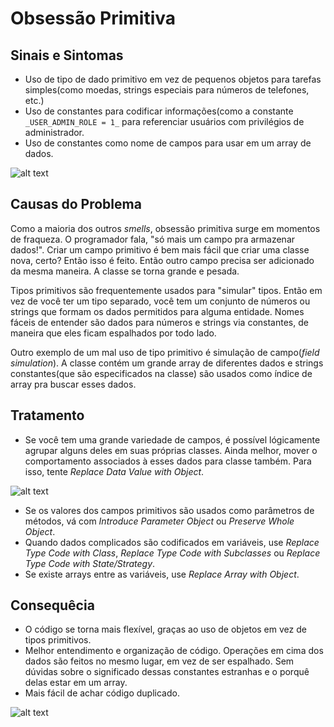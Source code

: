 # Obsessão Primitiva
## Sinais e Sintomas
* Uso de tipo de dado primitivo em vez de pequenos objetos para tarefas simples(como moedas, strings especiais para números de telefones, etc.)
* Uso de constantes para codificar informações(como a constante `_USER_ADMIN_ROLE = 1_` para referenciar usuários com privilégios de administrador.
* Uso de constantes como nome de campos para usar em um array de dados.

![alt text](https://sourcemaking.com/images/refactoring-illustrations/2x/primitive-obsession-1.png)

## Causas do Problema
Como a maioria dos outros _smells_, obsessão primitiva surge em momentos de fraqueza. O programador fala, "só mais um campo pra armazenar dados!". Criar um campo primitivo é bem mais fácil que criar uma classe nova, certo? Então isso é feito. Então outro campo precisa ser adicionado da mesma maneira. A classe se torna grande e pesada.

Tipos primitivos são frequentemente usados para "simular" tipos. Então em vez de você ter um tipo separado, você tem um conjunto de números ou strings que formam os dados permitidos para alguma entidade. Nomes fáceis de entender são dados para números e strings via constantes, de maneira que eles ficam espalhados por todo lado.

Outro exemplo de um mal uso de tipo primitivo é simulação de campo(_field simulation_). A classe contém um grande array de diferentes dados e strings constantes(que são especificados na classe) são usados como índice de array pra buscar esses dados.

## Tratamento
* Se você tem uma grande variedade de campos, é possível lógicamente agrupar alguns deles em suas próprias classes. Ainda melhor, mover o comportamento associados à esses dados para classe também. Para isso, tente _Replace Data Value with Object_.

![alt text](https://sourcemaking.com/images/refactoring-illustrations/2x/primitive-obsession-2.png)

* Se os valores dos campos primitivos são usados como parâmetros de métodos, vá com _Introduce Parameter Object_ ou _Preserve Whole Object_.
* Quando dados complicados são codificados em variáveis, use _Replace Type Code with Class_, _Replace Type Code with Subclasses_ ou _Replace Type Code with State/Strategy_.
* Se existe arrays entre as variáveis, use _Replace Array with Object_.

## Consequêcia
* O código se torna mais flexível, graças ao uso de objetos em vez de tipos primitivos.
* Melhor entendimento e organização de código. Operações em cima dos dados são feitos no mesmo lugar, em vez de ser espalhado. Sem dúvidas sobre o significado dessas constantes estranhas e o porquê delas estar em um array.
* Mais fácil de achar código duplicado.

![alt text](https://sourcemaking.com/images/refactoring-illustrations/2x/primitive-obsession-3.png)
